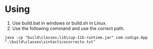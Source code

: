 # Using

1. Use build.bat in windows or build.sh in Linux.
2. Use the following command and use the correct path.

```
java -cp "build\classes;lib\cup-11b-runtime.jar" com.codigo.App ".\build\classes\sintacticocorrecto.txt"
```
